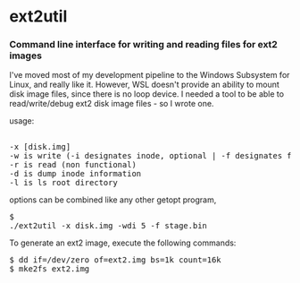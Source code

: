 # ext2util
### Command line interface for writing and reading files for ext2 images

I've moved most of my development pipeline to the Windows Subsystem for Linux, and really like it.
However, WSL doesn't provide an ability to mount disk image files, since there is no loop device.
I needed a tool to be able to read/write/debug ext2 disk image files - so I wrote one.

usage:
<pre> 
-x [disk.img]
-w is write (-i designates inode, optional | -f designates file to write)
-r is read (non functional)
-d is dump inode information
-l is ls root directory
</pre>
options can be combined like any other getopt program, <pre>$ ./ext2util -x disk.img -wdi 5 -f stage.bin</pre>

To generate an ext2 image, execute the following commands:
<pre>
$ dd if=/dev/zero of=ext2.img bs=1k count=16k
$ mke2fs ext2.img
</pre>
